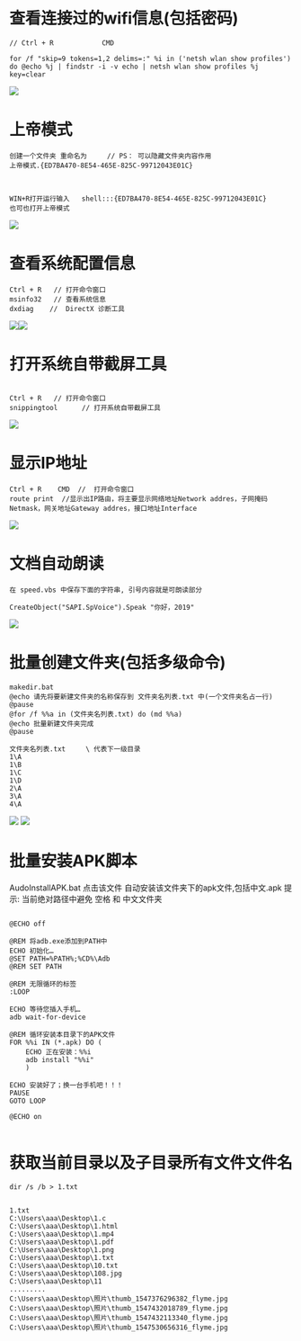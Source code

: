 # 查看连接过的wifi信息(包括密码)

```
// Ctrl + R            CMD       
 
for /f "skip=9 tokens=1,2 delims=:" %i in ('netsh wlan show profiles') do @echo %j | findstr -i -v echo | netsh wlan show profiles %j key=clear

```

<img src="//../zimage/system/windows/02_tip/wifi.jpg">



# 上帝模式

```
创建一个文件夹 重命名为     // PS： 可以隐藏文件夹内容作用
上帝模式.{ED7BA470-8E54-465E-825C-99712043E01C}



WIN+R打开运行输入   shell:::{ED7BA470-8E54-465E-825C-99712043E01C}     也可也打开上帝模式
```
<img src="//../zimage/system/windows/02_tip/godmode.jpg">



# 查看系统配置信息
```
Ctrl + R   // 打开命令窗口
msinfo32   // 查看系统信息
dxdiag    //  DirectX 诊断工具

```
<img src="//../zimage/system/windows/02_tip/systeminfo.jpg"><img src="//../zimage/system/windows/02_tip/diag.jpg">


# 打开系统自带截屏工具

```

Ctrl + R   // 打开命令窗口
snippingtool      // 打开系统自带截屏工具

```
<img src="//../zimage/system/windows/02_tip/snippingtool.jpg">


# 显示IP地址
```
Ctrl + R    CMD  //  打开命令窗口
route print  //显示出IP路由，将主要显示网络地址Network addres，子网掩码Netmask，网关地址Gateway addres，接口地址Interface

```
<img src="//../zimage/system/windows/02_tip/route.jpg">

# 文档自动朗读
```
在 speed.vbs 中保存下面的字符串, 引号内容就是可朗读部分

CreateObject("SAPI.SpVoice").Speak "你好，2019"   
```
<img src="//../zimage/system/windows/02_tip/speed.jpg">


# 批量创建文件夹(包括多级命令)

```
makedir.bat
@echo 请先将要新建文件夹的名称保存到 文件夹名列表.txt 中(一个文件夹名占一行)
@pause
@for /f %%a in (文件夹名列表.txt) do (md %%a)
@echo 批量新建文件夹完成
@pause

```

```
文件夹名列表.txt     \ 代表下一级目录
1\A
1\B
1\C
1\D
2\A
3\A
4\A

```
<img src="//../zimage/system/windows/02_tip/createdir.jpg">
<img src="//../zimage/system/windows/02_tip/createdir1.jpg">


# 批量安装APK脚本
AudoInstallAPK.bat
点击该文件 自动安装该文件夹下的apk文件,包括中文.apk
提示:  当前绝对路径中避免 空格 和 中文文件夹
```

@ECHO off

@REM 将adb.exe添加到PATH中
ECHO 初始化…
@SET PATH=%PATH%;%CD%\Adb
@REM SET PATH

@REM 无限循环的标签
:LOOP

ECHO 等待您插入手机…
adb wait-for-device

@REM 循环安装本目录下的APK文件
FOR %%i IN (*.apk) DO ( 
 	ECHO 正在安装：%%i
 	adb install "%%i"
 	)

ECHO 安装好了；换一台手机吧！！！
PAUSE
GOTO LOOP

@ECHO on


```

# 获取当前目录以及子目录所有文件文件名

```
dir /s /b > 1.txt


1.txt
C:\Users\aaa\Desktop\1.c
C:\Users\aaa\Desktop\1.html
C:\Users\aaa\Desktop\1.mp4
C:\Users\aaa\Desktop\1.pdf
C:\Users\aaa\Desktop\1.png
C:\Users\aaa\Desktop\1.txt
C:\Users\aaa\Desktop\10.txt
C:\Users\aaa\Desktop\108.jpg
C:\Users\aaa\Desktop\11
.........
C:\Users\aaa\Desktop\照片\thumb_1547376296382_flyme.jpg
C:\Users\aaa\Desktop\照片\thumb_1547432018789_flyme.jpg
C:\Users\aaa\Desktop\照片\thumb_1547432113340_flyme.jpg
C:\Users\aaa\Desktop\照片\thumb_1547530656316_flyme.jpg


```

